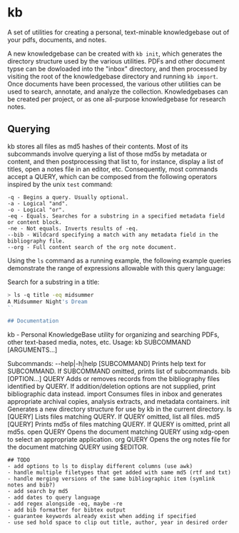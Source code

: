 # kb
A set of utilities for creating a personal, text-minable knowledgebase out of your pdfs, documents, and notes.

A new knowledgebase can be created with `kb init`, which generates the directory structure used by the various utilities. PDFs and other document typse can be dowloaded into the "inbox" directory, and then processed by visiting the root of the knowledgebase directory and running `kb import`. Once documents have been processed, the various other utilities can be used to search, annotate, and analyze the collection. Knowledgebases can be created per project, or as one all-purpose knowledgebase for research notes.

## Querying
kb stores all files as md5 hashes of their contents. Most of its subcommands involve querying a list of those md5s by metadata or content, and then postprocessing that list to, for instance, display a list of titles, open a notes file in an editor, etc. Consequently, most commands accept a QUERY, which can be composed from the following operators inspired by the unix `test` command:

```
-q - Begins a query. Usually optional.
-a - Logical "and".
-o - Logical "or".
-eq - Equals. Searches for a substring in a specified metadata field or content block.
-ne - Not equals. Inverts results of -eq.
--bib - Wildcard specifying a match with any metadata field in the bibliography file.
--org - Full content search of the org note document.
```

Using the `ls` command as a running example, the following example queries demonstrate the range of expressions allowable with this query language:

Search for a substring in a title:
```zsh
> ls -q title -eq midsummer
A Midsummer Night's Dream
``

## Documentation
```
kb - Personal KnowledgeBase utility for organizing and searching PDFs, other text-based media, notes, etc.
Usage: kb SUBCOMMAND [ARGUMENTS...]

Subcommands:
	--help|-h|help [SUBCOMMAND]	Prints help text for SUBCOMMAND. If SUBCOMMAND omitted, prints list of subcommands.
	bib [OPTION...] QUERY	Adds or removes records from the bibliography files identified by QUERY. If addition/deletion options are not supplied, print bibliographic data instead.
	import 	Consumes files in inbox and generates appropriate archival copies, analysis extracts, and metadata containers.
	init 	Generates a new directory structure for use by kb in the current directory.
	ls [QUERY]	Lists files matching QUERY. If QUERY omitted, list all files.
	md5 [QUERY]	Prints md5s of files matching QUERY. If QUERY is omitted, print all md5s.
	open QUERY	Opens the document matching QUERY using xdg-open to select an appropriate application.
	org QUERY	Opens the org notes file for the document matching QUERY using $EDITOR.
```
## TODO
- add options to ls to display different columns (use awk)
- handle multiple filetypes that get added with same md5 (rtf and txt)
- handle merging versions of the same bibliographic item (symlink notes and bib?)
- add search by md5
- add dates to query language
- add regex alongside -eq, maybe -re
- add bib formatter for bibtex output
- guarantee keywords already exist when adding if specified
- use sed hold space to clip out title, author, year in desired order
